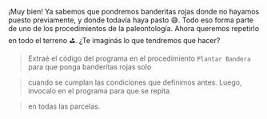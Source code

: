 <gs-attire attire-url="https://raw.githubusercontent.com/MumukiProject/mumuki-guia-gobstones-expresiones-kids/master/assets/attires/config_1534261073557.json"></gs-attire>

<gs-toolbox toolbox-url="https://raw.githubusercontent.com/MumukiProject/mumuki-guia-gobstones-expresiones-kids/master/assets/toolbox.xml">
</gs-toolbox>

¡Muy bien! Ya sabemos que pondremos banderitas rojas donde no hayamos puesto previamente, y donde todavía haya pasto :sweat_smile:. Todo eso forma parte de uno de los procedimientos de la paleontología. Ahora queremos repetirlo en todo el terreno :golf:. ¿Te imaginás lo que tendremos que hacer?

> Extraé el código del programa en el procedimiento `Plantar Bandera` para que ponga banderitas rojas solo 

> cuando se cumplan las condiciones que definimos antes. Luego, invocalo en el programa para que se repita 

> en todas las parcelas. 